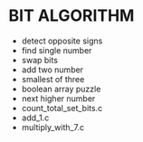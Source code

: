 BIT ALGORITHM
==========================
- detect opposite signs
- find single number
- swap bits
- add two number
- smallest of three
- boolean array puzzle
- next higher number
- count_total_set_bits.c
- add_1.c
- multiply_with_7.c
